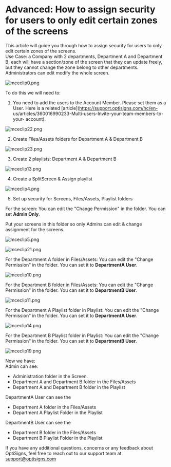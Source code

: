 # Advanced: How to assign security for users to only edit certain zones of the screens

This article will guide you through how to assign security for users to only
edit certain zones of the screens.  
Use Case: a Company with 2 departments, Department A and Department B, each
will have a section/zone of the screen that they can update freely, but they
cannot change the zone belong to other departments. Administrators can edit
modify the whole screen.

![mceclip0.png](https://support.optisigns.com/hc/article_attachments/360102952113)

To do this we will need to:

1) You need to add the users to the Account Member. Please set them as a User.
Here is a related [article](https://support.optisigns.com/hc/en-
us/articles/360016990233-Multi-users-Invite-your-team-members-to-your-
account).

![mceclip22.png](https://support.optisigns.com/hc/article_attachments/360102942833)

2) Create Files/Assets folders for Department A & Department B

![mceclip23.png](https://support.optisigns.com/hc/article_attachments/360100781194)

3) Create 2 playlists: Department A & Department B

![mceclip13.png](https://support.optisigns.com/hc/article_attachments/360102942173)

4) Create a SplitScreen & Assign playlist

![mceclip4.png](https://support.optisigns.com/hc/article_attachments/1500001932161)

5) Set up security for Screens, Files/Assets, Playlist folders

For the screen: You can edit the "Change Permission" in the folder. You can
set **Admin Only**.

Put your screens in this folder so only Admins can edit & change assignment
for the screens.

![mceclip5.png](https://support.optisigns.com/hc/article_attachments/1500001932181)

![mceclip21.png](https://support.optisigns.com/hc/article_attachments/360100781154)

For the Department A folder in Files/Assets: You can edit the "Change
Permission" in the folder. You can set it to **DepartmentA User**.

![mceclip10.png](https://support.optisigns.com/hc/article_attachments/360102941973)

For the Department B folder in Files/Assets: You can edit the "Change
Permission" in the folder. You can set it to **DepartmentB User**.

![mceclip11.png](https://support.optisigns.com/hc/article_attachments/1500001932301)

For the Department A Playlist folder in Playlist: You can edit the "Change
Permission" in the folder. You can set it to **DepartmentA User**.

![mceclip14.png](https://support.optisigns.com/hc/article_attachments/1500001932661)

For the Department B Playlist folder in Playlist: You can edit the "Change
Permission" in the folder. You can set it to **DepartmentB User**.

![mceclip19.png](https://support.optisigns.com/hc/article_attachments/1500001932781)

Now we have:  
Admin can see:

  * Administration folder in the Screen.
  * Department A and Department B folder in the Files/Assets
  * Department A and Department B folder in the Playlist

DepartmentA User can see the

  * Department A folder in the Files/Assets
  * Department A Playlist Folder in the Playlist 

DepartmentB User can see the

  * Department B folder in the Files/Assets
  * Department B Playlist Folder in the Playlist 

If you have any additional questions, concerns or any feedback about
OptiSigns, feel free to reach out to our support team at
[support@optisigns.com](mailto:support@optisigns.com)

